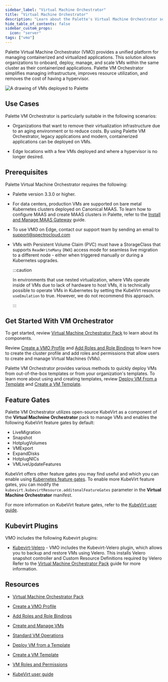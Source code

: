 ```yaml
---
sidebar_label: "Virtual Machine Orchestrator"
title: "Virtual Machine Orchestrator"
description: "Learn about the Palette's Virtual Machine Orchestrator solution for managing containerized and virtualized applications."
hide_table_of_contents: false
sidebar_custom_props: 
  icon: "server"
tags: ["vmo"]
---
```


Palette Virtual Machine Orchestrator (VMO) provides a unified platform for managing containerized and virtualized applications. This solution allows organizations to onboard, deploy, manage, and scale VMs within the same cluster as their containerized applications. Palette VM Orchestrator simplifies managing infrastructure, improves resource utilization, and removes the cost of having a hypervisor.


![A drawing of VMs deployed to Palette](/docs_vm-mangement_vmo-diagram.png)


## Use Cases

Palette VM Orchestrator is particularly suitable in the following scenarios: 

- Organizations that want to remove their virtualization infrastructure due to an aging environment or to reduce costs. By using Palette VM Orchestrator, legacy applications and modern, containerized applications can be deployed on VMs. 

- Edge locations with a few VMs deployed and where a hypervisor is no longer desired.


## Prerequisites

Palette Virtual Machine Orchestrator requires the following:

- Palette version 3.3.0 or higher.


- For data centers, production VMs are supported on bare metal Kubernetes clusters deployed on Canonical MAAS. To learn how to configure MAAS and create MAAS clusters in Palette, refer to the [Install and Manage MAAS Gateway](../clusters/data-center/maas/install-manage-maas-pcg.md) guide.

- To use VMO on Edge, contact our support team by sending an email to [support@spectrocloud.com](mailto:support@spectrocloud.com)

- VMs with Persistent Volume Claim (PVC) must have a StorageClass that supports ``ReadWriteMany`` (``RWX``) access mode for seamless live migration to a different node - either when triggered manually or during a Kubernetes upgrades.

  :::caution

  In environments that use nested virtualization, where VMs operate inside of VMs due to lack of hardware to host VMs, it is technically possible to operate VMs in Kubernetes by setting the KubeVirt resource ``useEmulation`` to true. However, we do not recommend this approach.

  :::


## Get Started With VM Orchestrator

To get started, review [Virtual Machine Orchestrator Pack](vm-packs-profiles/vm-packs-profiles.md) to learn about its components. 

Review [Create a VMO Profile](vm-packs-profiles/create-vmo-profile.md) and [Add Roles and Role Bindings](vm-packs-profiles/add-roles-and-role-bindings.md) to learn how to create the cluster profile and add roles and permissions that allow users to create and manage Virtual Machines (VMs). 

Palette VM Orchestrator provides various methods to quickly deploy VMs from out-of-the-box templates or from your organization's templates. To learn more about using and creating templates, review [Deploy VM From a Template](create-manage-vm/standard-vm-operations/deploy-vm-from-template.md) and [Create a VM Template](create-manage-vm/create-vm-template.md). 


## Feature Gates

Palette VM Orchestrator utilizes open-source KubeVirt as a component of the **Virtual Machnine Orchestrator** pack to manage VMs and enables the following KubeVirt feature gates by default:

- LiveMigration
- Snapshot
- HotplugVolumes
- VMExport
- ExpandDisks
- HotplugNICs
- VMLiveUpdateFeatures


KubeVirt offers other feature gates you may find useful and which you can enable using [Kubernetes feature gates](https://kubernetes.io/docs/reference/command-line-tools-reference/feature-gates/). To enable more KubeVirt feature gates, you can modify the ``kubevirt.kubevirtResource.additonalFeatureGates`` parameter in the **Virtual Machine Orchestrator** manifest.

For more information on KubeVirt feature gates, refer to the [KubeVirt user guide](https://kubevirt.io/user-guide/operations/activating_feature_gates/).

## Kubevirt Plugins 

VMO includes the following Kubevirt plugins:

- [Kubevirt-Velero](https://github.com/kubevirt/kubevirt-velero-plugin) - VMO includes the Kubevirt-Velero plugin, which allows you to backup and restore VMs using Velero. This installs Velero snapshot controller and Custom Resource Definitions required by Velero  Refer to the [Virtual Machine Orchestrator Pack](./vm-packs-profiles/vm-packs-profiles.md) guide for more information.


## Resources

- [Virtual Machine Orchestrator Pack](vm-packs-profiles/vm-packs-profiles.md)


- [Create a VMO Profile](vm-packs-profiles/create-vmo-profile.md)


- [Add Roles and Role Bindings](vm-packs-profiles/add-roles-and-role-bindings.md)


- [Create and Manage VMs](create-manage-vm/create-manage-vm.md)


- [Standard VM Operations](create-manage-vm/standard-vm-operations/standard-vm-operations.md)


- [Deploy VM from a Template](create-manage-vm/standard-vm-operations/deploy-vm-from-template.md)


- [Create a VM Template](create-manage-vm/create-vm-template.md)


- [VM Roles and Permissions](vm-roles-permissions.md)


- [KubeVirt user guide](https://kubevirt.io/user-guide/operations/activating_feature_gates/)